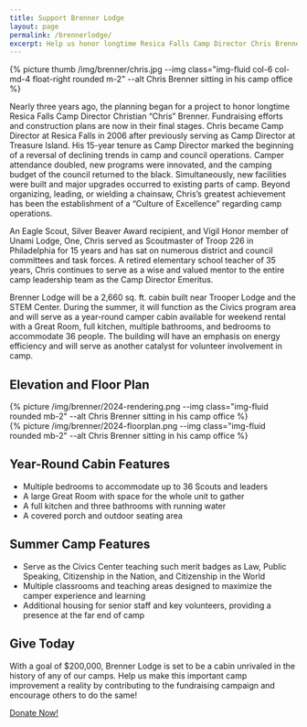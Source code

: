 ```yaml
---
title: Support Brenner Lodge
layout: page
permalink: /brennerlodge/
excerpt: Help us honor longtime Resica Falls Camp Director Chris Brenner. Fundraising efforts and construction plans are now in their final stages.
---
```


{% picture thumb /img/brenner/chris.jpg --img class="img-fluid col-6 col-md-4 float-right rounded m-2" --alt Chris Brenner sitting in his camp office %}

Nearly three years ago, the planning began for a project to honor longtime Resica Falls Camp Director Christian “Chris” Brenner. Fundraising efforts and construction plans are now in their final stages. Chris became Camp Director at Resica Falls in 2006 after
previously serving as Camp Director at Treasure Island. His 15-year tenure as Camp Director marked the beginning of a reversal of declining trends in camp and council operations. Camper attendance doubled, new programs were innovated, and the camping budget of the council returned to the black. Simultaneously, new facilities were built and major upgrades occurred to existing parts of camp.  Beyond organizing, leading, or wielding a chainsaw, Chris’s greatest achievement has been the establishment of a “Culture of Excellence” regarding camp operations.

An Eagle Scout, Silver Beaver Award recipient, and Vigil Honor member of Unami Lodge, One, Chris served as Scoutmaster of Troop 226 in Philadelphia for 15 years and has sat on numerous district and council committees and task forces. A retired elementary school teacher of 35 years, Chris continues to serve as a wise and valued mentor to the entire camp leadership team as the Camp Director Emeritus.

Brenner Lodge will be a 2,660 sq. ft. cabin built near Trooper Lodge and the STEM Center. During the summer, it will function as the Civics program area and will serve as a year-round camper cabin available for weekend rental with a Great Room, full kitchen, multiple
bathrooms, and bedrooms to accommodate 36 people. The building will have an emphasis on energy efficiency and will serve as another catalyst for volunteer involvement in camp. 

## Elevation and Floor Plan

<div class="row mb-4">
  <div class="col-md">
  {% picture /img/brenner/2024-rendering.png --img class="img-fluid rounded mb-2" --alt Chris Brenner sitting in his camp office %}
  </div>
  <div class="col-md">
  {% picture /img/brenner/2024-floorplan.png --img class="img-fluid rounded mb-2" --alt Chris Brenner sitting in his camp office %}
  </div>
</div>

## Year-Round Cabin Features
- Multiple bedrooms to accommodate up to 36 Scouts and leaders
- A large Great Room with space for the whole unit to gather
- A full kitchen and three bathrooms with running water
- A covered porch and outdoor seating area

## Summer Camp Features
- Serve as the Civics Center teaching such merit badges as Law, Public Speaking, Citizenship in the Nation, and Citizenship in the World
- Multiple classrooms and teaching areas designed to maximize the camper experience and learning
- Additional housing for senior staff and key volunteers, providing a presence at the far end of camp

## Give Today
With a goal of $200,000, Brenner Lodge is set to be a cabin unrivaled in the history of any of our camps. Help us make this important camp improvement a reality by contributing to the fundraising campaign and encourage others to do the same!

<div class="text-center">
  <a href="/brennerproject" class="btn btn-primary btn-lg mb-2">Donate Now!</a>
</div>
